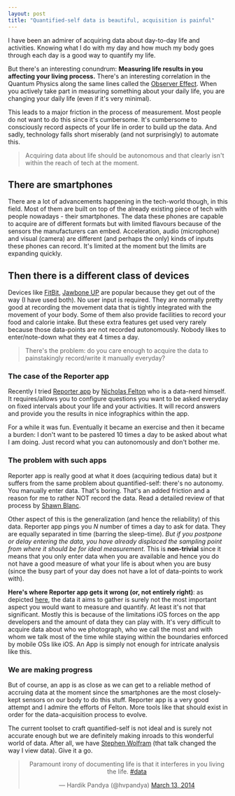 ```yaml
---
layout: post
title: "Quantified-self data is beautiful, acquisition is painful"
---
```


I have been an admirer of acquiring data about day-to-day life and activities. Knowing what I do with my day and how much my body goes through each day is a good way to quantify my life.

But there's an interesting conundrum: **Measuring life results in you affecting your living process.** There's an interesting correlation in the Quantum Physics along the same lines called the [Observer Effect](http://en.wikipedia.org/wiki/Observer_effect_%28physics%29). When you actively take part in measuring something about your daily life, you are changing your daily life (even if it's very minimal).

This leads to a major friction in the process of measurement. Most people do not want to do this since it's cumbersome. It's cumbersome to consciously record aspects of your life in order to build up the data. And sadly, technology falls short miserably (and not surprisingly) to automate this.

> Acquiring data about life should be autonomous and that clearly isn't within the reach of tech at the moment.

## There are smartphones

There are a lot of advancements happening in the tech-world though, in this field. Most of them are built on top of the already existing piece of tech with people nowadays - their smartphones. The data these phones are capable to acquire are of different formats but with limited flavours because of the sensors the manufacturers can embed. Acceleration, audio (microphone) and visual (camera) are different (and perhaps the only) kinds of inputs these phones can record. It's limited at the moment but the limits are expanding quickly.

## Then there is a different class of devices

Devices like [FitBit](http://fitbit.com), [Jawbone UP](http://jawbone.com/up) are popular because they get out of the way (I have used both). No user input is required. They are normally pretty good at recording the movement data that is tightly integrated with the movement of your body. Some of them also provide facilities to record your food and calorie intake. But these extra features get used very rarely because those data-points are not recorded autonomously. Nobody likes to enter/note-down what they eat 4 times a day. 

> There's the problem: do you care enough to acquire the data to painstakingly record/write it manually everyday?

### The case of the Reporter app

Recently I tried [Reporter app](http://www.reporter-app.com/) by [Nicholas Felton](http://feltron.com/) who is a data-nerd himself. It requires/allows you to configure questions you want to be asked everyday on fixed intervals about your life and your activities. It will record answers and provide you the results in nice infographics within the app.

For a while it was fun. Eventually it became an exercise and then it became a burden: I don't want to be pastered 10 times a day to be asked about what I am doing. Just record what you can autonomously and don't bother me.

### The problem with such apps

Reporter app is really good at what it does (acquiring tedious data) but it suffers from the same problem about quantified-self: there's no autonomy. You manually enter data. That's boring. That's an added friction and a reason for me to rather NOT record the data. Read a detailed review of that process by [Shawn Blanc](http://shawnblanc.net/2014/03/reporter-day-one-and-launch-center-pro/).

Other aspect of this is the generalization (and hence the reliability) of this data. Reporter app pings you *N* number of times a day to ask for data. They are equally separated in time (barring the sleep-time). *But if you postpone or delay entering the data, you have already displaced the sampling point from where it should be for ideal measurement*. This is **non-trivial** since it means that you only enter data when you are available and hence you do not have a good measure of what your life is about when you are busy (since the busy part of your day does not have a lot of data-points to work with).

**Here's where Reporter app gets it wrong (or, not entirely right)**: as depicted [here](http://bygonebureau.com/2014/03/10/me-my-quantified-self-and-i/), the data it aims to gather is surely not the most important aspect you would want to measure and quantify. At least it's not that significant. Mostly this is because of the limitations iOS forces on the app developers and the amount of data they can play with. It's very difficult to acquire data about who we photograph, who we call the most and with whom we talk most of the time while staying within the boundaries enforced by mobile OSs like iOS. An App is simply not enough for intricate analysis like this. 

### We are making progress

But of course, an app is as close as we can get to a reliable method of accruing data at the moment since the smartphones are the most closely-kept sensors on our body to do this stuff. Reporter app is a very good attempt and I admire the efforts of Felton. More tools like that should exist in order for the data-acquisition process to evolve.

The current toolset to craft quantified-self is not ideal and is surely not accurate enough but we are definitely making inroads to this wonderful world of data. After all, we have [Stephen Wolfram](http://blog.stephenwolfram.com/2013/03/talking-about-the-computational-future-at-sxsw-2013/) (that talk changed the way I view data). Give it a go.

<center><blockquote class="twitter-tweet" lang="en"><p>Paramount irony of documenting life is that it interferes in you living the life. <a href="https://twitter.com/search?q=%23data&amp;src=hash">#data</a></p>&mdash; Hardik Pandya (@hvpandya) <a href="https://twitter.com/hvpandya/statuses/444073501754793985">March 13, 2014</a></blockquote>
<script async src="//platform.twitter.com/widgets.js" charset="utf-8"></script></center>
